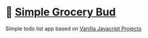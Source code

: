 # 📝 [Simple Grocery Bud](https://simple-grocery-bud.netlify.app)

Simple todo list app based on [Vanilla Javacript Projects](https://www.vanillajavascriptprojects.com/)
